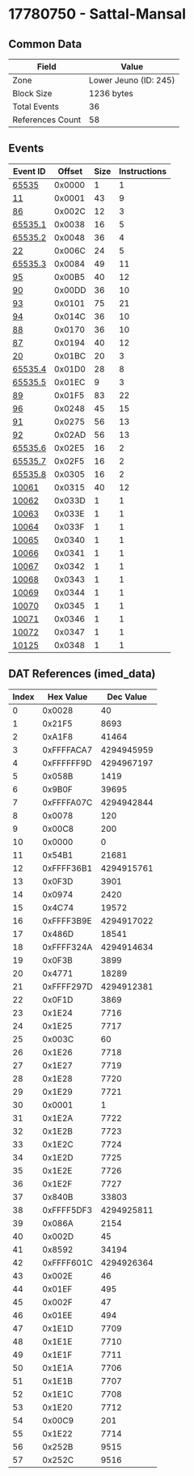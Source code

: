# 17780750 - Sattal-Mansal

## Common Data

| Field            | Value                 |
|------------------|-----------------------|
| Zone             | Lower Jeuno (ID: 245) |
| Block Size       | 1236 bytes            |
| Total Events     | 36                    |
| References Count | 58                    |

## Events

| Event ID                | Offset   |   Size |   Instructions |
|-------------------------|----------|--------|----------------|
| [65535](./65535.md)     | 0x0000   |      1 |              1 |
| [11](./11.md)           | 0x0001   |     43 |              9 |
| [86](./86.md)           | 0x002C   |     12 |              3 |
| [65535.1](./65535.1.md) | 0x0038   |     16 |              5 |
| [65535.2](./65535.2.md) | 0x0048   |     36 |              4 |
| [22](./22.md)           | 0x006C   |     24 |              5 |
| [65535.3](./65535.3.md) | 0x0084   |     49 |             11 |
| [95](./95.md)           | 0x00B5   |     40 |             12 |
| [90](./90.md)           | 0x00DD   |     36 |             10 |
| [93](./93.md)           | 0x0101   |     75 |             21 |
| [94](./94.md)           | 0x014C   |     36 |             10 |
| [88](./88.md)           | 0x0170   |     36 |             10 |
| [87](./87.md)           | 0x0194   |     40 |             12 |
| [20](./20.md)           | 0x01BC   |     20 |              3 |
| [65535.4](./65535.4.md) | 0x01D0   |     28 |              8 |
| [65535.5](./65535.5.md) | 0x01EC   |      9 |              3 |
| [89](./89.md)           | 0x01F5   |     83 |             22 |
| [96](./96.md)           | 0x0248   |     45 |             15 |
| [91](./91.md)           | 0x0275   |     56 |             13 |
| [92](./92.md)           | 0x02AD   |     56 |             13 |
| [65535.6](./65535.6.md) | 0x02E5   |     16 |              2 |
| [65535.7](./65535.7.md) | 0x02F5   |     16 |              2 |
| [65535.8](./65535.8.md) | 0x0305   |     16 |              2 |
| [10061](./10061.md)     | 0x0315   |     40 |             12 |
| [10062](./10062.md)     | 0x033D   |      1 |              1 |
| [10063](./10063.md)     | 0x033E   |      1 |              1 |
| [10064](./10064.md)     | 0x033F   |      1 |              1 |
| [10065](./10065.md)     | 0x0340   |      1 |              1 |
| [10066](./10066.md)     | 0x0341   |      1 |              1 |
| [10067](./10067.md)     | 0x0342   |      1 |              1 |
| [10068](./10068.md)     | 0x0343   |      1 |              1 |
| [10069](./10069.md)     | 0x0344   |      1 |              1 |
| [10070](./10070.md)     | 0x0345   |      1 |              1 |
| [10071](./10071.md)     | 0x0346   |      1 |              1 |
| [10072](./10072.md)     | 0x0347   |      1 |              1 |
| [10125](./10125.md)     | 0x0348   |      1 |              1 |

## DAT References (imed_data)

|   Index | Hex Value   |   Dec Value |
|---------|-------------|-------------|
|       0 | 0x0028      |          40 |
|       1 | 0x21F5      |        8693 |
|       2 | 0xA1F8      |       41464 |
|       3 | 0xFFFFACA7  |  4294945959 |
|       4 | 0xFFFFFF9D  |  4294967197 |
|       5 | 0x058B      |        1419 |
|       6 | 0x9B0F      |       39695 |
|       7 | 0xFFFFA07C  |  4294942844 |
|       8 | 0x0078      |         120 |
|       9 | 0x00C8      |         200 |
|      10 | 0x0000      |           0 |
|      11 | 0x54B1      |       21681 |
|      12 | 0xFFFF36B1  |  4294915761 |
|      13 | 0x0F3D      |        3901 |
|      14 | 0x0974      |        2420 |
|      15 | 0x4C74      |       19572 |
|      16 | 0xFFFF3B9E  |  4294917022 |
|      17 | 0x486D      |       18541 |
|      18 | 0xFFFF324A  |  4294914634 |
|      19 | 0x0F3B      |        3899 |
|      20 | 0x4771      |       18289 |
|      21 | 0xFFFF297D  |  4294912381 |
|      22 | 0x0F1D      |        3869 |
|      23 | 0x1E24      |        7716 |
|      24 | 0x1E25      |        7717 |
|      25 | 0x003C      |          60 |
|      26 | 0x1E26      |        7718 |
|      27 | 0x1E27      |        7719 |
|      28 | 0x1E28      |        7720 |
|      29 | 0x1E29      |        7721 |
|      30 | 0x0001      |           1 |
|      31 | 0x1E2A      |        7722 |
|      32 | 0x1E2B      |        7723 |
|      33 | 0x1E2C      |        7724 |
|      34 | 0x1E2D      |        7725 |
|      35 | 0x1E2E      |        7726 |
|      36 | 0x1E2F      |        7727 |
|      37 | 0x840B      |       33803 |
|      38 | 0xFFFF5DF3  |  4294925811 |
|      39 | 0x086A      |        2154 |
|      40 | 0x002D      |          45 |
|      41 | 0x8592      |       34194 |
|      42 | 0xFFFF601C  |  4294926364 |
|      43 | 0x002E      |          46 |
|      44 | 0x01EF      |         495 |
|      45 | 0x002F      |          47 |
|      46 | 0x01EE      |         494 |
|      47 | 0x1E1D      |        7709 |
|      48 | 0x1E1E      |        7710 |
|      49 | 0x1E1F      |        7711 |
|      50 | 0x1E1A      |        7706 |
|      51 | 0x1E1B      |        7707 |
|      52 | 0x1E1C      |        7708 |
|      53 | 0x1E20      |        7712 |
|      54 | 0x00C9      |         201 |
|      55 | 0x1E22      |        7714 |
|      56 | 0x252B      |        9515 |
|      57 | 0x252C      |        9516 |
